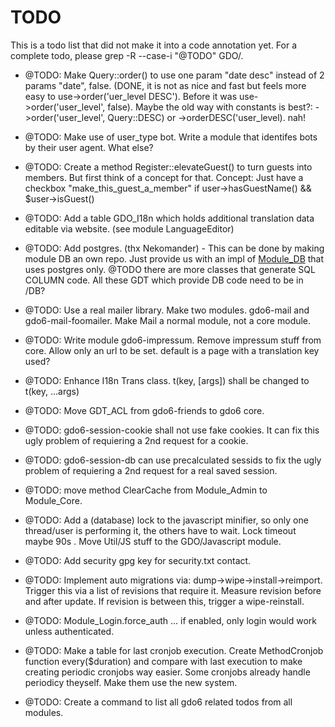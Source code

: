 # TODO

This is a todo list that did not make it into a code annotation yet.
For a complete todo, please grep -R --case-i "@TODO" GDO/.


- @TODO: Make Query::order() to use one param "date desc" instead of 2 params "date", false. (DONE, it is not as nice and fast but feels more easy to use->order('uer_level DESC'). Before it was use->order('user_level', false). Maybe the old way with constants is best?: ->order('user_level', Query::DESC) or ->orderDESC('user_level). nah!

- @TODO: Make use of user_type bot. Write a module that identifes bots by their user agent. What else?

- @TODO: Create a method Register::elevateGuest() to turn guests into members. But first think of a concept for that. Concept: Just have a checkbox "make_this_guest_a_member" if user->hasGuestName() && $user->isGuest()

- @TODO: Add a table GDO_I18n which holds additional translation data editable via website. (see module LanguageEditor)

- @TODO: Add postgres. (thx Nekomander) - This can be done by making module DB an own repo. Just provide us with an impl of [Module_DB](https://github.com/gizmore/gdo6/edit/master/GDO/DB/) that uses postgres only. @TODO there are more classes that generate SQL COLUMN code. All these GDT which provide DB code need to be in /DB?

- @TODO: Use a real mailer library. Make two modules. gdo6-mail and gdo6-mail-foomailer. Make Mail a normal module, not a core module.

- @TODO: Write module gdo6-impressum. Remove impressum stuff from core. Allow only an url to be set. default is a page with a translation key used?

- @TODO: Enhance I18n Trans class. t(key, [args]) shall be changed to t(key, ...args)

- @TODO: Move GDT_ACL from gdo6-friends to gdo6 core.

- @TODO: gdo6-session-cookie shall not use fake cookies. It can fix this ugly problem of requiering a 2nd request for a cookie.

- @TODO: gdo6-session-db can use precalculated sessids to fix the ugly problem of requiering a 2nd request for a real saved session.

- @TODO: move method ClearCache from Module_Admin to Module_Core.

- @TODO: Add a (database) lock to the javascript minifier, so only one thread/user is performing it, the others have to wait. Lock timeout maybe 90s . Move Util/JS stuff to the GDO/Javascript module.

- @TODO: Add security gpg key for security.txt contact.

- @TODO: Implement auto migrations via: dump->wipe->install->reimport. Trigger this via a list of revisions that require it. Measure revision before and after update. If revision is between this, trigger a wipe-reinstall.

- @TODO: Module_Login.force_auth ... if enabled, only login would work unless authenticated.

- @TODO: Make a table for last cronjob execution. Create MethodCronjob function every($duration) and compare with last execution to make creating periodic cronjobs way easier. Some cronjobs already handle periodicy theyself. Make them use the new system.

- @TODO: Create a command to list all gdo6 related todos from all modules.



